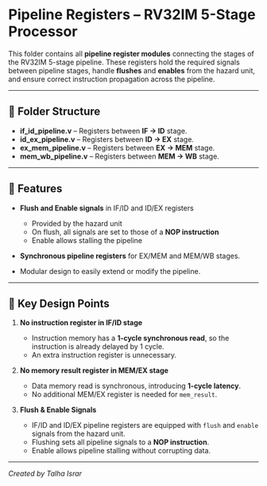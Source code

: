 # Pipeline Registers – RV32IM 5-Stage Processor

This folder contains all **pipeline register modules** connecting the stages of the RV32IM 5-stage pipeline.
These registers hold the required signals between pipeline stages, handle **flushes** and **enables** from the hazard unit, and ensure correct instruction propagation across the pipeline.

---

## 📂 Folder Structure

* **if_id_pipeline.v** – Registers between **IF → ID** stage.
* **id_ex_pipeline.v** – Registers between **ID → EX** stage.
* **ex_mem_pipeline.v** – Registers between **EX → MEM** stage.
* **mem_wb_pipeline.v** – Registers between **MEM → WB** stage.

---

## 🚀 Features

* **Flush and Enable signals** in IF/ID and ID/EX registers

  * Provided by the hazard unit
  * On flush, all signals are set to those of a **NOP instruction**
  * Enable allows stalling the pipeline

* **Synchronous pipeline registers** for EX/MEM and MEM/WB stages.

* Modular design to easily extend or modify the pipeline.

---

## 📌 Key Design Points

1. **No instruction register in IF/ID stage**

   * Instruction memory has a **1-cycle synchronous read**, so the instruction is already delayed by 1 cycle.
   * An extra instruction register is unnecessary.

2. **No memory result register in MEM/EX stage**

   * Data memory read is synchronous, introducing **1-cycle latency**.
   * No additional MEM/EX register is needed for `mem_result`.

3. **Flush & Enable Signals**

   * IF/ID and ID/EX pipeline registers are equipped with `flush` and `enable` signals from the hazard unit.
   * Flushing sets all pipeline signals to a **NOP instruction**.
   * Enable allows pipeline stalling without corrupting data.

---

*Created by Talha Israr*
